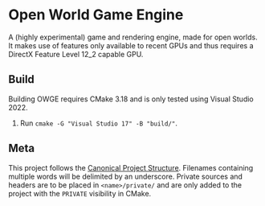 # Open World Game Engine
A (highly experimental) game and rendering engine, made for open worlds.
It makes use of features only available to recent GPUs and thus requires a DirectX Feature Level 12_2 capable GPU.

## Build
Building OWGE requires CMake 3.18 and is only tested using Visual Studio 2022.
1. Run `cmake -G "Visual Studio 17" -B "build/"`.

## Meta
This project follows the [Canonical Project Structure](https://www.open-std.org/jtc1/sc22/wg21/docs/papers/2018/p1204r0.html).
Filenames containing multiple words will be delimited by an underscore.
Private sources and headers are to be placed in `<name>/private/` and are only added to the project with the `PRIVATE` visibility in CMake.
